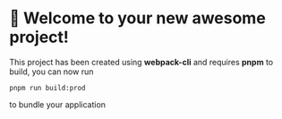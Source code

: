 # 🚀 Welcome to your new awesome project!

This project has been created using **webpack-cli** and requires **pnpm** to build, you can now run

```
pnpm run build:prod
```

to bundle your application
